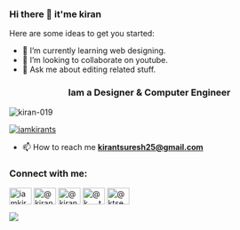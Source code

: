 ### Hi there 👋 it'me kiran

Here are some ideas to get you started:

- 🌱 I’m currently learning web designing.
- 👯 I’m looking to collaborate on youtube.
- 💬 Ask me about editing related stuff.
<h3 align="center">Iam a Designer & Computer Engineer</h3>

<p align="left"> <img src="https://komarev.com/ghpvc/?username=kiran-019&label=Profile%20views&color=0e75b6&style=flat" alt="kiran-019" /> </p>

<p align="left"> <a href="https://twitter.com/iamkirants" target="blank"><img src="https://img.shields.io/twitter/follow/iamkirants?logo=twitter&style=for-the-badge" alt="iamkirants" /></a> </p>

- 📫 How to reach me **kirantsuresh25@gmail.com**

<h3 align="left">Connect with me:</h3>
<p align="left">
<a href="https://twitter.com/iamkirants" target="blank"><img align="center" src="https://raw.githubusercontent.com/rahuldkjain/github-profile-readme-generator/master/src/images/icons/Social/twitter.svg" alt="iamkirants" height="30" width="40" /></a>
<a href="https://www.linkedin.com/in/kiran-t-suresh-019/" target="blank"><img align="center" src="https://raw.githubusercontent.com/rahuldkjain/github-profile-readme-generator/master/src/images/icons/Social/linked-in-alt.svg" alt="@kiran-t-suresh-019" height="30" width="40" /></a>
<a href="https://www.facebook.com/kiran.karad.31/" target="blank"><img align="center" src="https://raw.githubusercontent.com/rahuldkjain/github-profile-readme-generator/master/src/images/icons/Social/facebook.svg" alt="@kiranvalluvanaadan" height="30" width="40" /></a>
<a href="https://www.instagram.com/k___t__s/" target="blank"><img align="center" src="https://raw.githubusercontent.com/rahuldkjain/github-profile-readme-generator/master/src/images/icons/Social/instagram.svg" alt="@k___t__s" height="30" width="40" /></a>
<a href="https://www.youtube.com/channel/UCQzXYe6mZgy3A23KyVzffdw" target="blank"><img align="center" src="https://raw.githubusercontent.com/rahuldkjain/github-profile-readme-generator/master/src/images/icons/Social/youtube.svg" alt="@ktseditoropedia" height="30" width="40" /></a>
</p>

<img src="https://github-readme-stats.vercel.app/api?username=kirantsuresh&&show_icons=true&title_color=ffffff&icon_color=bb2acf&text_color=daf7dc&bg_color=151515">

